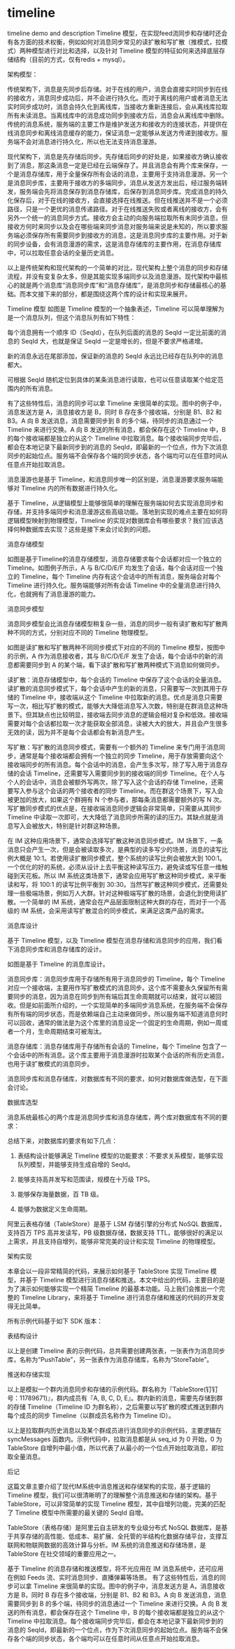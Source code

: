 # timeline
timeline demo and description
 Timeline 模型，在实现feed流同步和存储时还会有各方面的技术权衡，例如如何对消息同步常见的读扩散和写扩散（推模式，拉模式）两种模型进行对比和选择，以及针对 Timeline 模型的特征如何来选择底层存储结构（目前的方式，仅有redis + mysql）。

 架构模型：
  
 传统架构下，消息是先同步后存储。对于在线的用户，消息会直接实时同步到在线的接收方，消息同步成功后，并不会进行持久化。而对于离线的用户或者消息无法实时同步成功时，消息会持久化到离线库，当接收方重新连接后，会从离线库拉取所有未读消息。当离线库中的消息成功同步到接收方后，消息会从离线库中删除。传统的消息系统，服务端的主要工作是维护发送方和接收方的连接状态，并提供在线消息同步和离线消息缓存的能力，保证消息一定能够从发送方传递到接收方。服务端不会对消息进行持久化，所以也无法支持消息漫游。

现代架构下，消息是先存储后同步。先存储后同步的好处是，如果接收方确认接收到了消息，那这条消息一定是已经在云端保存了。并且消息会有两个库来保存，一个是消息存储库，用于全量保存所有会话的消息，主要用于支持消息漫游。另一个是消息同步库，主要用于接收方的多端同步。消息从发送方发出后，经过服务端转发，服务端会先将消息保存到消息存储库，后保存到消息同步库。完成消息的持久化保存后，对于在线的接收方，会直接选择在线推送。但在线推送并不是一个必须路径，只是一个更优的消息传递路径。对于在线推送失败或者离线的接收方，会有另外一个统一的消息同步方式。接收方会主动的向服务端拉取所有未同步消息，但接收方何时来同步以及会在哪些端来同步消息对服务端来说是未知的，所以要求服务端必须保存所有需要同步到接收方的消息，这是消息同步库的主要作用。对于新的同步设备，会有消息漫游的需求，这是消息存储库的主要作用，在消息存储库中，可以拉取任意会话的全量历史消息。

以上是传统架构和现代架构的一个简单的对比，现代架构上整个消息的同步和存储流程，并没有变复杂太多，但是其能实现多端同步以及消息漫游。现代架构中最核心的就是两个消息库“消息同步库”和“消息存储库”，是消息同步和存储最核心的基础。而本文接下来的部分，都是围绕这两个库的设计和实现来展开。

Timeline 模型
如图是 Timeline 模型的一个抽象表述，Timeline 可以简单理解为是一个消息队列，但这个消息队列有如下特性：



每个消息拥有一个顺序 ID（SeqId），在队列后面的消息的 SeqId 一定比前面的消息的 SeqId 大，也就是保证 SeqId 一定是增长的，但是不要求严格递增。

新的消息永远在尾部添加，保证新的消息的 SeqId 永远比已经存在队列中的消息都大。

可根据 SeqId 随机定位到具体的某条消息进行读取，也可以任意读取某个给定范围内的所有消息。



有了这些特性后，消息的同步可以拿 Timeline 来很简单的实现。图中的例子中，消息发送方是 A，消息接收方是 B，同时 B 存在多个接收端，分别是 B1、B2 和 B3。A 向 B 发送消息，消息需要同步到 B 的多个端，待同步的消息通过一个 Timeline 来进行交换。A 向 B 发送的所有消息，都会保存在这个 Timeline 中，B 的每个接收端都是独立的从这个 Timeline 中拉取消息。每个接收端同步完毕后，都会在本地记录下最新同步到的消息的 SeqId，即最新的一个位点，作为下次消息同步的起始位点。服务端不会保存各个端的同步状态，各个端均可以在任意时间从任意点开始拉取消息。



消息漫游也是基于 Timeline，和消息同步唯一的区别是，消息漫游要求服务端能够对 Timeline 内的所有数据进行持久化。



基于 Timeline，从逻辑模型上能够很简单的理解在服务端如何去实现消息同步和存储，并支持多端同步和消息漫游这些高级功能。落地到实现的难点主要在如何将逻辑模型映射到物理模型，Timeline 的实现对数据库会有哪些要求？我们应该选择何种数据库去实现？这些是接下来会讨论到的问题。






消息存储模型






如图是基于Timeline的消息存储模型，消息存储要求每个会话都对应一个独立的 Timeline。如图例子所示，A 与 B/C/D/E/F 均发生了会话，每个会话对应一个独立的 Timeline，每个 Timeline 内存有这个会话中的所有消息，服务端会对每个 Timeline 进行持久化。服务端能够对所有会话 Timeline 中的全量消息进行持久化，也就拥有了消息漫游的能力。





消息同步模型


消息同步模型会比消息存储模型稍复杂一些，消息的同步一般有读扩散和写扩散两种不同的方式，分别对应不同的 Timeline 物理模型。







如图是读扩散和写扩散两种不同同步模式下对应的不同的 Timeline 模型，按图中的示例，A 作为消息接收者，其与 B/C/D/E/F 发生了会话，每个会话中的新的消息都需要同步到 A 的某个端，看下读扩散和写扩散两种模式下消息如何做同步。



读扩散：消息存储模型中，每个会话的 Timeline 中保存了这个会话的全量消息。读扩散的消息同步模式下，每个会话中产生的新的消息，只需要写一次到其用于存储的 Timeline 中，接收端从这个 Timeline 中拉取新的消息。优点是消息只需要写一次，相比写扩散的模式，能够大大降低消息写入次数，特别是在群消息这种场景下。但其缺点也比较明显，接收端去同步消息的逻辑会相对复杂和低效。接收端需要对每个会话都拉取一次才能获取全部消息，读被大大的放大，并且会产生很多无效的读，因为并不是每个会话都会有新消息产生。



写扩散：写扩散的消息同步模式，需要有一个额外的 Timeline 来专门用于消息同步，通常是每个接收端都会拥有一个独立的同步 Timeline，用于存放需要向这个接收端同步的所有消息。每个会话中的消息，会产生多次写，除了写入用于消息存储的会话 Timeline，还需要写入需要同步到的接收端的同步 Timeline。在个人与个人的会话中，消息会被额外写两次，除了写入这个会话的存储 Timeline，还需要写入参与这个会话的两个接收者的同步 Timeline。而在群这个场景下，写入会被更加的放大，如果这个群拥有 N 个参与者，那每条消息都需要额外的写 N 次。写扩散同步模式的优点是，在接收端消息同步逻辑会非常简单，只需要从其同步 Timeline 中读取一次即可，大大降低了消息同步所需的读的压力。其缺点就是消息写入会被放大，特别是针对群这种场景。



在 IM 这种应用场景下，通常会选择写扩散这种消息同步模式。IM 场景下，一条消息只会产生一次，但是会被读取多次，是典型的读多写少的场景，消息的读写比例大概是 10:1。若使用读扩散同步模式，整个系统的读写比例会被放大到 100:1。一个优化的好的系统，必须从设计上去平衡这种读写压力，避免读或写任意一维触碰到天花板。所以 IM 系统这类场景下，通常会应用写扩散这种同步模式，来平衡读和写，将 100:1 的读写比例平衡到 30:30。当然写扩散这种同步模式，还需要处理一些极端场景，例如万人大群。针对这种极端写扩散的场景，会退化到使用读扩散。一个简单的 IM 系统，通常会在产品层面限制这种大群的存在，而对于一个高级的 IM 系统，会采用读写扩散混合的同步模式，来满足这类产品的需求。


消息库设计


基于 Timeline 模型，以及 Timeline 模型在消息存储和消息同步的应用，我们看下消息同步库和消息存储库的设计。







如图是基于 Timeline 的消息库设计。



消息同步库：消息同步库用于存储所有用于消息同步的 Timeline，每个 Timeline 对应一个接收端，主要用作写扩散模式的消息同步。这个库不需要永久保留所有需要同步的消息，因为消息在同步到所有端后其生命周期就可以结束，就可以被回收。但是如前面所介绍的，一个实现简单的多端同步消息系统，在服务端不会保存有所有端的同步状态，而是依赖端自己主动来做同步。所以服务端不知道消息何时可以回收，通常的做法是为这个库里的消息设定一个固定的生命周期，例如一周或者一个月，生命周期结束可被淘汰。



消息存储库：消息存储库用于存储所有会话的 Timeline，每个 Timeline 包含了一个会话中的所有消息。这个库主要用于消息漫游时拉取某个会话的所有历史消息，也用于读扩散模式的消息同步。



消息同步库和消息存储库，对数据库有不同的要求，如何对数据库做选型，在下面会讨论。


数据库选型


消息系统最核心的两个库是消息同步库和消息存储库，两个库对数据库有不同的要求：







总结下来，对数据库的要求有如下几点：



1. 表结构设计能够满足 Timeline 模型的功能要求：不要求关系模型，能够实现队列模型，并能够支持生成自增的 SeqId。



2. 能够支持高并发写和范围读，规模在十万级 TPS。



3. 能够保存海量数据，百 TB 级。



4. 能够为数据定义生命周期。



阿里云表格存储（TableStore）是基于 LSM 存储引擎的分布式 NoSQL 数据库，支持百万 TPS 高并发读写，PB 级数据存储，数据支持 TTL，能够很好的满足以上需求，并且支持自增列，能够非常完美的设计和实现 Timeline 的物理模型。


架构实现


本章会以一段非常精简的代码，来展示如何基于 TableStore 实现 Timeline 模型，并基于 Timeline 模型进行消息存储和推送。本文中给出的代码，主要目的是为了演示如何能够实现一个精简 Timeline 的最基本功能。马上我们会推出一个完整的 Timeline Library，来将基于 Timeline 进行消息存储和推送的代码的开发变得无比简单。



所有示例代码基于如下 SDK 版本：







表结构设计












以上是创建 Timeline 表的示例代码，总共需要创建两张表，一张表作为消息同步库，名称为“PushTable”，另一张表作为消息存储库，名称为“StoreTable”。



推送和存储实现





以上是模拟一个群内消息同步和存储的示例代码。群名称为『TableStore(钉钉号：11789671)』，群内成员有『A, B, C, D, E』。群内新的消息，需要先存储到群的存储 Timeline（Timeline ID 为群名称），之后需要以写扩散的模式推送到群内每个成员的同步 Timeline（以群成员名称作为 Timeline ID）。











以上是拉取群内历史消息以及某个群成员进行消息同步的示例代码，主要逻辑在 syncMessages 函数内。示例代码中，拉取消息都是从 seq_id 为 0 开始，0 为 TableStore 自增列中最小值，所以代表了从最小的一个位点开始拉取消息，即拉取全量消息。


后记


这篇文章主要介绍了现代IM系统中消息推送和存储架构的实现，基于逻辑的 Timeline 模型，我们可以很清晰明了的理解整个消息推送和存储的架构。基于 TableStore，可以非常简单的实现 Timeline 模型，其中自增列功能，完美的匹配了 Timeline 模型中所需要的最关键的 SeqId 自增。



TableStore（表格存储）是阿里云自主研发的专业级分布式 NoSQL 数据库，是基于共享存储的高性能、低成本、易扩展、全托管的半结构化数据存储平台，支撑互联网和物联网数据的高效计算与分析。IM 系统的消息推送和存储场景，是 TableStore 在社交领域的重要应用之一。



基于 Timeline 的消息存储和推送模型，将不光应用在 IM 消息系统中，还可应用在例如 Feeds 流、实时消息同步、直播弹幕等场景。
有了这些特性后，消息的同步可以拿 Timeline 来很简单的实现。图中的例子中，消息发送方是 A，消息接收方是 B，同时 B 存在多个接收端，分别是 B1、B2 和 B3。A 向 B 发送消息，消息需要同步到 B 的多个端，待同步的消息通过一个 Timeline 来进行交换。A 向 B 发送的所有消息，都会保存在这个 Timeline 中，B 的每个接收端都是独立的从这个 Timeline 中拉取消息。每个接收端同步完毕后，都会在本地记录下最新同步到的消息的 SeqId，即最新的一个位点，作为下次消息同步的起始位点。服务端不会保存各个端的同步状态，各个端均可以在任意时间从任意点开始拉取消息。
